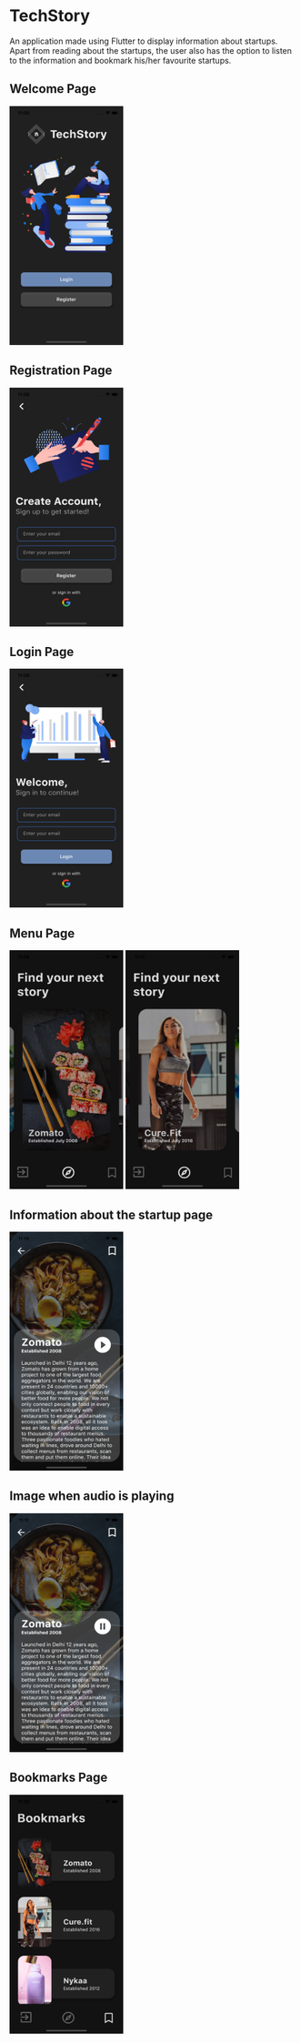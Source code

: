 # TechStory

An application made using Flutter to display information about startups. Apart from reading about the startups, the user also has the option to listen to the information and bookmark his/her favourite startups.


## Welcome Page

<img src="https://raw.githubusercontent.com/RosaliaSL/TechStory/master/TechStory_Screenshots/WelcomeScreen.png" width="200" height="420" />

## Registration Page

<img src="https://raw.githubusercontent.com/RosaliaSL/TechStory/master/TechStory_Screenshots/RegistrationScreen.png" width="200" height="420" />

## Login Page

<img src="https://raw.githubusercontent.com/RosaliaSL/TechStory/master/TechStory_Screenshots/LoginScreen.png" width="200" height="420" />

## Menu Page

<img src="https://raw.githubusercontent.com/RosaliaSL/TechStory/master/TechStory_Screenshots/MenuPage.png" width="200" height="420"/>
<img src="https://raw.githubusercontent.com/RosaliaSL/TechStory/master/TechStory_Screenshots/curefit.png" width="200" height="420" />

## Information about the startup page

<img src="https://raw.githubusercontent.com/RosaliaSL/TechStory/master/TechStory_Screenshots/ZomatoInfo.png" width="200" height="420" />

## Image when audio is playing 

<img src="https://raw.githubusercontent.com/RosaliaSL/TechStory/master/TechStory_Screenshots/AudioPlaying.png" width="200" height="420" />

## Bookmarks Page

<img src="https://raw.githubusercontent.com/RosaliaSL/TechStory/master/TechStory_Screenshots/BookMarks.png" width="200" height="420" />









